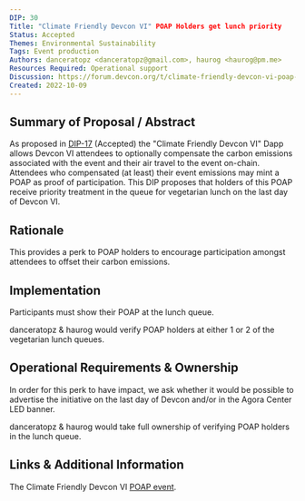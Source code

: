 ```yaml
---
DIP: 30
Title: "Climate Friendly Devcon VI" POAP Holders get lunch priority
Status: Accepted
Themes: Environmental Sustainability
Tags: Event production
Authors: danceratopz <danceratopz@gmail.com>, haurog <haurog@pm.me>
Resources Required: Operational support
Discussion: https://forum.devcon.org/t/climate-friendly-devcon-vi-poap-holders-get-priority-in-the-vegetarian-lunch-queue/1601
Created: 2022-10-09
---
```


## Summary of Proposal / Abstract

As proposed in [DIP-17](./DIP-17.md) (Accepted) the "Climate Friendly Devcon VI" Dapp allows Devcon VI attendees to optionally compensate the carbon emissions associated with the event and their air travel to the event on-chain. Attendees who compensated (at least) their event emissions may mint a POAP as proof of participation. This DIP proposes that holders of this POAP receive priority treatment in the queue for vegetarian lunch on the last day of Devcon VI. 

## Rationale

This provides a perk to POAP holders to encourage participation amongst attendees to offset their carbon emissions.

## Implementation

Participants must show their POAP at the lunch queue.

danceratopz & haurog would verify POAP holders at either 1 or 2 of the vegetarian lunch queues. 

## Operational Requirements & Ownership

In order for this perk to have impact, we ask whether it would be possible to advertise the initiative on the last day of Devcon and/or in the Agora Center LED banner.

danceratopz & haurog would take full ownership of verifying POAP holders in the lunch queue.

## Links & Additional Information

The Climate Friendly Devcon VI [POAP event](https://poap.gallery/event/71937).

